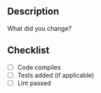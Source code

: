 ## Description
What did you change?

## Checklist
- [ ] Code compiles
- [ ] Tests added (if applicable)
- [ ] Lint passed
